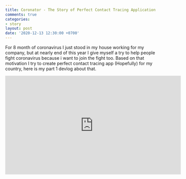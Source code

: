 ```yaml
---
title: Coronator - The Story of Perfect Contact Tracing Application
comments: true
categories:
- story
layout: post
date: '2020-12-13 12:30:00 +0700'
---
```


For 8 month of coronavirus I just stood in my house working for my company, but at nearly end of this year I give myself a try to help people fight coronavirus because i want to join the fight too. Based on that motivation I try to create perfect contact tracing app (Hopefully) for my country, here is my part 1 devlog about that.

<iframe width="560" height="315" src="https://www.youtube.com/embed/jibQJOR1zB4" frameborder="0" allow="accelerometer; autoplay; clipboard-write; encrypted-media; gyroscope; picture-in-picture" allowfullscreen></iframe>
